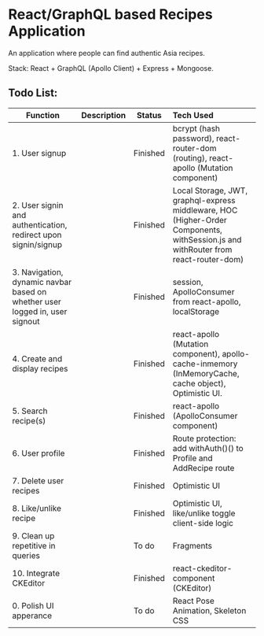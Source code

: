 # React/GraphQL based Recipes Application

An application where people can find authentic Asia recipes. 

Stack: React + GraphQL (Apollo Client) + Express + Mongoose.

## Todo List:

| Function     | Description   | Status  | Tech Used  |
| -------------|:--------------| ------- |:----------- |
| 1. User signup |  | Finished | bcrypt (hash password), react-router-dom (routing), react-apollo (Mutation component) |
| 2. User signin and authentication, redirect upon signin/signup || Finished | Local Storage, JWT, graphql-express middleware, HOC (Higher-Order Components, withSession.js and withRouter from react-router-dom) |
| 3. Navigation, dynamic navbar based on whether user logged in, user signout || Finished | session, ApolloConsumer from react-apollo, localStorage |
| 4. Create and display recipes || Finished | react-apollo (Mutation component), apollo-cache-inmemory (InMemoryCache, cache object), Optimistic UI. |
| 5. Search recipe(s) || Finished | react-apollo (ApolloConsumer component) |
| 6. User profile || Finished | Route protection: add withAuth()() to Profile and AddRecipe route |
| 7. Delete user recipes || Finished | Optimistic UI |
| 8. Like/unlike recipe || Finished | Optimistic UI, like/unlike toggle client-side logic |
| 9. Clean up repetitive in queries || To do | Fragments |
| 10. Integrate CKEditor || Finished | react-ckeditor-component (CKEditor) |
| 0. Polish UI apperance | | To do | React Pose Animation, Skeleton CSS |